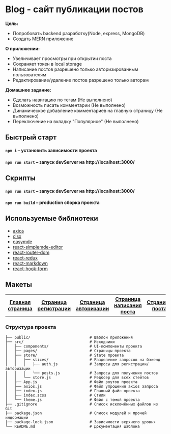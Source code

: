 # Blog - сайт публикации постов

**Цель:**
- Попробовать backend разработку(Node, express, MongoDB)
- Создать MERN приложение

**О приложении:**
- Увеличивает просмотры при открытии поста
- Сохраняет токен в local storage
- Написание постов разрешено только авторизированным пользователям
- Редактирование/удаление постов разрешено только авторам

**Домашнее задание:**
- Сделать навигацию по тегам (Не выполнено)
- Возможность писать комментарии (Не выполнено)
- Динамическое добавление комментариев на главную страницу (Не выполнено)
- Переключение на вкладку "Популярное" (Не выполнено)

## Быстрый старт

#### `npm i` – установить зависимости проекта

#### `npm run start` – запуск devServer на http://localhost:3000/

## Скрипты

#### `npm run start` – запуск devServer на http://localhost:3000/

#### `npm run build` – production сборка проекта

## Используемые библиотеки
- [axios](https://github.com/axios/axios)
- [clsx](https://github.com/lukeed/clsx)
- [easymde](https://github.com/Ionaru/easy-markdown-editor)
- [react-simplemde-editor](https://github.com/RIP21/react-simplemde-editor)
- [react-router-dom](https://github.com/remix-run/react-router)
- [react-redux](https://github.com/reduxjs/react-redux)
- [react-markdown](https://github.com/remarkjs/react-markdown)
- [react-hook-form](https://github.com/react-hook-form/react-hook-form)

## Макеты

<table>
  <tr>
    <th><a href="https://disk.yandex.ru/client/disk/%D0%B1%D0%BB%D0%BE%D0%B3?idApp=client&dialog=slider&idDialog=%2Fdisk%2F%D0%B1%D0%BB%D0%BE%D0%B3%2Fmain-page.png">Главная страница</a></th>
        <th><a href="https://disk.yandex.ru/client/disk/%D0%B1%D0%BB%D0%BE%D0%B3?idApp=client&dialog=slider&idDialog=%2Fdisk%2F%D0%B1%D0%BB%D0%BE%D0%B3%2Fregister_page.png" target="_blank">Страница регистрации</a></th> 
    <th><a href="https://disk.yandex.ru/client/disk/%D0%B1%D0%BB%D0%BE%D0%B3?idApp=client&dialog=slider&idDialog=%2Fdisk%2F%D0%B1%D0%BB%D0%BE%D0%B3%2Flogin_page.png">Страница авторизации</a></th>
    <th><a href="https://disk.yandex.ru/client/disk/%D0%B1%D0%BB%D0%BE%D0%B3?idApp=client&dialog=slider&idDialog=%2Fdisk%2F%D0%B1%D0%BB%D0%BE%D0%B3%2Fcreate_page.png">Страница написания поста</a></th>
    <th><a href="https://disk.yandex.ru/client/disk/%D0%B1%D0%BB%D0%BE%D0%B3?idApp=client&dialog=slider&idDialog=%2Fdisk%2F%D0%B1%D0%BB%D0%BE%D0%B3%2Fpost_page.png">Страница поста</a></th> 
  </tr>
</table>

### Структура проекта

```
├── public/                          # Шаблон приложения
├── src/                             # Исходники
│   ├── components/                  # UI-компоненты проекта
│   ├── pages/                       # Страницы проекта
│   ├── store/                       # State проекта
│   │   ├── slices/                  # Разделение запросов на бэкенд
│   │   │   ├── auth.js              # Запросы для регистрации/авторизации
│   │   │   └── posts.js             # Запросы для получения постов
│   │   └── store.js                 # Редюсер для всех стейтов
│   ├── App.js                       # Файл роутов проекта
│   ├── axios.js                     # Файл упрощения axios запроса
│   ├── index.js                     # Главный файл проекта
│   ├── index.scss                   # Стили
│   └── theme.js                     # Файл с темой проекта
├── .gitignore                       # Список исключённых файлов из Git
├── package.json                     # Список модулей и прочей информации
├── package-lock.json                # Зависимости верхнего уровня
└── README.md                        # Документация шаблона
```

